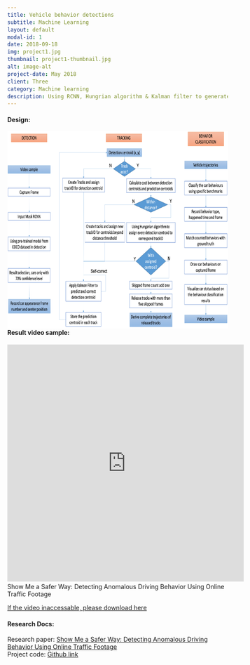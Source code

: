 ```yaml
---
title: Vehicle behavior detections
subtitle: Machine Learning
layout: default
modal-id: 1
date: 2018-09-18
img: project1.jpg
thumbnail: project1-thumbnail.jpg
alt: image-alt
project-date: May 2018
client: Three
category: Machine learning
description: Using RCNN, Hungrian algorithm & Kalman filter to generate an integrated system that accurately detects, tracks and classifies vehicles using online traffic camera feed.</br>Thanks to our supervisors Elham Naghizade & Kourosh Khoshelhamteam, also team members Xiao Zheng & Weizhang Chen, 
---
```


#### Design:   
<img src="/img/portfolio/Flow chart master.png" alt="" style="float: left; margin-right: 10px; width:720px;height:450px;" /> 

#### Result video sample:
<iframe width="540" height="540" src="https://www.youtube.com/embed/mTFlKedstPs" frameborder="0" allow="accelerometer; autoplay; encrypted-media; gyroscope; picture-in-picture" allowfullscreen></iframe>
<figcaption class="caption">Show Me a Safer Way: Detecting Anomalous Driving Behavior Using Online Traffic Footage</figcaption>

[If the video inaccessable, please download here](https://github.com/JoyceWufm/Detecting-Anomalous-Driving-Behavior/blob/master/Result%20sample.mp4)

#### Research Docs:
Research paper: [Show Me a Safer Way: Detecting Anomalous Driving Behavior Using Online Traffic Footage](https://github.com/JoyceWufm/joycewufm.github.io/blob/master/docs/Show_Me_a_Safer_Way__Detecting_Anomalous_Driving_Behavior_Using_Online_Traffic_Footage.pdf)  
Project code: [Github link](https://github.com/JoyceWufm/Master-research-project)

